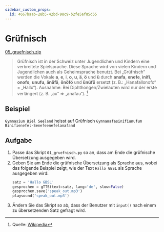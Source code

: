 ```yaml
---
sidebar_custom_props:
  id: 4667baab-28b5-42bd-98c9-b2fe5af85d55
---
```

# Grüfnisch

[05_gruefnisch.zip](skeletons/05_gruefnisch.zip)



> Grüfnisch ist in der Schweiz unter Jugendlichen und Kindern eine verbreitete Spielsprache. Diese Sprache wird von vielen Kindern und Jugendlichen auch als Geheimsprache benutzt. Bei „Grüfnisch“ werden die Vokale **a**, **e**, **i**, **o**, **u**, **ä**, **ö** und **ü** durch **anafa**, **enefe**, **inifi**, **onofo**, **unufu**, **änäfä**, **önöfö** und **ünüfü** ersetzt (z. B.: „Hanafallonofo“ = „Hallo“). Ausnahme: Bei Diphthongen/Zwielauten wird nur der erste verlängert (z. B. „au“ ⇒ „anafau“). [^1]

## Beispiel

`Gymnasium Biel Seeland` heisst auf Grüfnisch `Gymnanafasinifiunufum Binifienefel-Senefeenefelanafand`

## Aufgabe

1. Passe das Skript `01_gruefnisch.py` so an, dass am Ende die grüfnische Übersetzung ausgegeben wird.
2. Geben Sie am Ende die grüfnische Übersetzung als Sprache aus, wobei das folgende Beispiel zeigt, wie der Text `Hallo GBSL` als Sprache ausgegeben wird.
    ```py
    satz = 'Hallo GBSL'
    gesprochen = gTTS(text=satz, lang='de', slow=False)
    gesprochen.save('speak_out.mp3')
    playsound('speak_out.mp3')
    ```
3. Ändern Sie das Skript so ab, dass der Benutzer mit `input()` nach einem zu übersetzenden Satz gefragt wird.

[^1]: Quelle: [Wikipedia](https://de.wikipedia.org/wiki/Spielsprache#Gr%C3%BCfnisch)

